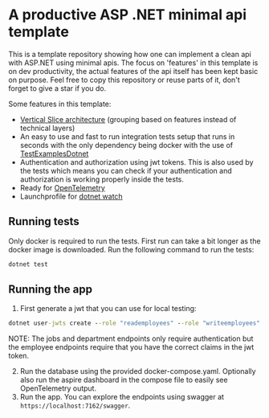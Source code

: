 # A productive ASP .NET minimal api template

This is a template repository showing how one can implement a clean api with ASP.NET using minimal apis. The focus on 'features' in this template is on dev productivity, the actual features of the api itself has been kept basic on purpose. Feel free to copy this repository or reuse parts of it, don't forget to give a star if you do.

Some features in this template:

- [Vertical Slice architecture](https://www.jimmybogard.com/vertical-slice-architecture/) (grouping based on features instead of technical layers)
- An easy to use and fast to run integration tests setup that runs in seconds with the only dependency being docker with the use
  of [TestExamplesDotnet](https://github.com/Barsonax/TestExamplesDotnet)
- Authentication and authorization using jwt tokens. This is also used by the tests which means you can check if your authentication and authorization is working properly inside the tests.
- Ready for [OpenTelemetry](https://opentelemetry.io/)
- Launchprofile for [dotnet watch](https://learn.microsoft.com/en-us/dotnet/core/tools/dotnet-watch)

## Running tests

Only docker is required to run the tests. First run can take a bit longer as the docker image is downloaded.
Run the following command to run the tests:

```cmd
dotnet test
```

## Running the app

1. First generate a jwt that you can use for local testing:

```cmd
dotnet user-jwts create --role "reademployees" --role "writeemployees"
```

NOTE: The jobs and department endpoints only require authentication but the employee endpoints require that you have the correct claims in the jwt token.

2. Run the database using the provided docker-compose.yaml. Optionally also run the aspire dashboard in the compose file to easily see OpenTelemetry output.
3. Run the app. You can explore the endpoints using swagger at `https://localhost:7162/swagger`.
